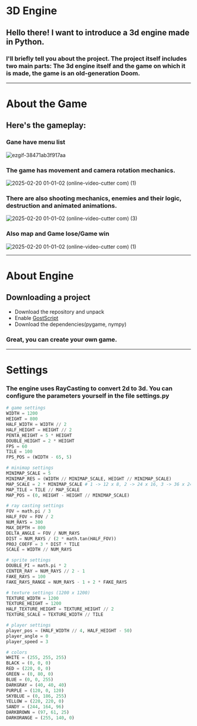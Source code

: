 # 3D Engine
## Hello there! I want to introduce a 3d engine made in Python.
### I'll briefly tell you about the project. The project itself includes two main parts: The 3d engine itself and the game on which it is made, the game is an old-generation Doom.
___
# About the Game
## Here's the gameplay:
### Gane have menu list
![ezgif-38471ab3f917aa](https://github.com/user-attachments/assets/060d68a5-75ab-4530-82ca-ee0949b767e1)

### The game has movement and camera rotation mechanics.

![2025-02-20 01-01-02 (online-video-cutter com) (1)](https://github.com/user-attachments/assets/f7d5a94a-0038-4fb5-8fb5-96219094e77e)

### There are also shooting mechanics, enemies and their logic, destruction and animated animations.

![2025-02-20 01-01-02 (online-video-cutter com) (3)](https://github.com/user-attachments/assets/6120159f-790e-4865-861f-437ed80fb8c8)

### Also map and Game lose/Game win

![2025-02-20 01-01-02 (online-video-cutter com) (1)](https://github.com/user-attachments/assets/785557c8-2d41-49df-afd4-812d3b99e42e)
___
# About Engine
## Downloading a project
+ Download the repository and unpack
+ Enable [GostScript](https://www.ghostscript.com/)
+ Download the dependencies(pygame, nympy)
### Great, you can create your own game.
___
# Settings
### The engine uses RayCasting to convert 2d to 3d. You can configure the parameters yourself in the file settings.py
``` python
# game settings
WIDTH = 1200
HEIGHT = 800
HALF_WIDTH = WIDTH // 2
HALF_HEIGHT = HEIGHT // 2
PENTA_HEIGHT = 5 * HEIGHT
DOUBLE_HEIGHT = 2 * HEIGHT
FPS = 60
TILE = 100
FPS_POS = (WIDTH - 65, 5)

# minimap settings
MINIMAP_SCALE = 5
MINIMAP_RES = (WIDTH // MINIMAP_SCALE, HEIGHT // MINIMAP_SCALE)
MAP_SCALE = 2 * MINIMAP_SCALE # 1 -> 12 x 8, 2 -> 24 x 16, 3 -> 36 x 24
MAP_TILE = TILE // MAP_SCALE
MAP_POS = (0, HEIGHT - HEIGHT // MINIMAP_SCALE)

# ray casting settings
FOV = math.pi / 3
HALF_FOV = FOV / 2
NUM_RAYS = 300
MAX_DEPTH = 800
DELTA_ANGLE = FOV / NUM_RAYS
DIST = NUM_RAYS / (2 * math.tan(HALF_FOV))
PROJ_COEFF = 3 * DIST * TILE
SCALE = WIDTH // NUM_RAYS

# sprite settings
DOUBLE_PI = math.pi * 2
CENTER_RAY = NUM_RAYS // 2 - 1
FAKE_RAYS = 100
FAKE_RAYS_RANGE = NUM_RAYS - 1 + 2 * FAKE_RAYS

# texture settings (1200 x 1200)
TEXTURE_WIDTH = 1200
TEXTURE_HEIGHT = 1200
HALF_TEXTURE_HEIGHT = TEXTURE_HEIGHT // 2
TEXTURE_SCALE = TEXTURE_WIDTH // TILE

# player settings
player_pos = (HALF_WIDTH // 4, HALF_HEIGHT - 50)
player_angle = 0
player_speed = 3

# colors
WHITE = (255, 255, 255)
BLACK = (0, 0, 0)
RED = (220, 0, 0)
GREEN = (0, 80, 0)
BLUE = (0, 0, 255)
DARKGRAY = (40, 40, 40)
PURPLE = (120, 0, 120)
SKYBLUE = (0, 186, 255)
YELLOW = (220, 220, 0)
SANDY = (244, 164, 96)
DARKBROWN = (97, 61, 25)
DARKORANGE = (255, 140, 0)
```
